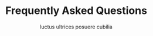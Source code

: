 ---
title: "Frequently Asked Questions"
subtitle: "luctus ultrices posuere cubilia"
# meta description
description: "Vestibulum ante ipsum primis in faucibus orci luctus ultrices posuere cubilia Curae Donec"
draft: false
layout: "faq"

faq_list:
- title: "How to change my billing information?"
  content: 'You will be able to manage all projects through the platform. Once you insert your details and availability on the platform, you will be automatically assigned photoshoots when the place/date/time coincide with your data. All you’ll have to do is “accept” or “reject” the assignments before they expire, as well as their terms & conditions, and turn up at the given address on the right date/time. In addition, all updates and changes will be communicated through notifications on the platform.'

- title: "Can I Use Bigspring with cloud documents?"
  content: 'The Service is provided for free during this pilot project, and is provided "as is" with is not committed to any level of service or availability of the Service.
  
  
  A further If you enter into this agreement on behalf of a company, you hereby agree that the company is responsible under this Agreement for all actions and omissions'

- title: "If I cancel, can I archive my designs to keep them safe?"
  content: "A team of photography experts at will analyze your test and give you feedback and your results.
  
  
  We don’t hand out grades like you would on a high school exam. Your test will either be accepted or rejected. In other words, you’ll either get a “passing grade” or you won’t."

- title: "How can I adjust user permissions & admin provileges?"
  content: "We allows you to concentrate on snapping the pictures, while we take care of everything else. The platform automatically assigns photoshoots to you, depending on your availability, and allows you to upload all your work on it after completion. No muss no fuss!"
---